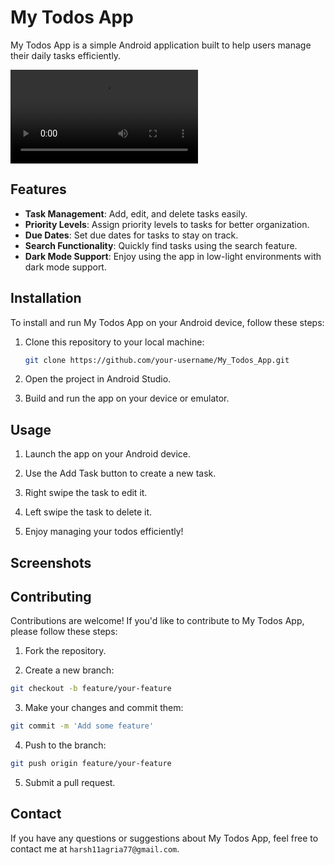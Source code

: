 # My Todos App

My Todos App is a simple Android application built to help users manage their daily tasks efficiently.

![App Demo Video](Demo.mp4)

## Features

- **Task Management**: Add, edit, and delete tasks easily.
- **Priority Levels**: Assign priority levels to tasks for better organization.
- **Due Dates**: Set due dates for tasks to stay on track.
- **Search Functionality**: Quickly find tasks using the search feature.
- **Dark Mode Support**: Enjoy using the app in low-light environments with dark mode support.

## Installation

To install and run My Todos App on your Android device, follow these steps:

1. Clone this repository to your local machine:
   ```bash
   git clone https://github.com/your-username/My_Todos_App.git
2. Open the project in Android Studio.

3. Build and run the app on your device or emulator.


## Usage
1. Launch the app on your Android device.

2. Use the Add Task button to create a new task.

3. Right swipe the task to edit it. 

4. Left swipe the task to delete it. 

5. Enjoy managing your todos efficiently!

## Screenshots


## Contributing

Contributions are welcome! If you'd like to contribute to My Todos App, please follow these steps:

1. Fork the repository.

2. Create a new branch:
 ```bash
git checkout -b feature/your-feature
```
3. Make your changes and commit them:
```bash
git commit -m 'Add some feature'
```
4. Push to the branch:
```bash
git push origin feature/your-feature
```

5. Submit a pull request.

## Contact
If you have any questions or suggestions about My Todos App, feel free to contact me at `harsh11agria77@gmail.com`.
